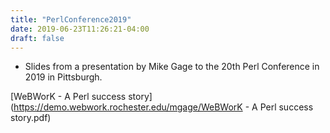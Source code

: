 ```yaml
---
title: "PerlConference2019"
date: 2019-06-23T11:26:21-04:00
draft: false
---
```


* Slides from a presentation by Mike Gage to the 20th Perl Conference in 2019 in Pittsburgh.

[WeBWorK - A Perl success story](https://demo.webwork.rochester.edu/mgage/WeBWorK - A Perl success story.pdf)